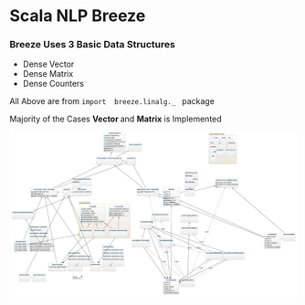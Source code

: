 <h1> Scala NLP Breeze </h1>
<h3> Breeze Uses 3 Basic Data Structures </h3>
<ul>
  <li> Dense Vector </li>
  <li> Dense Matrix </li>
  <li> Dense Counters </li>
</ul>
<p> All Above are from  <code>import  breeze.linalg._ </code> package</p>
<p> Majority of the Cases  <b>Vector </b>and <b>Matrix</b> is Implemented </p>   
<img src="Screen Shot 2019-06-22 at 9.01.11 PM.png"/>
